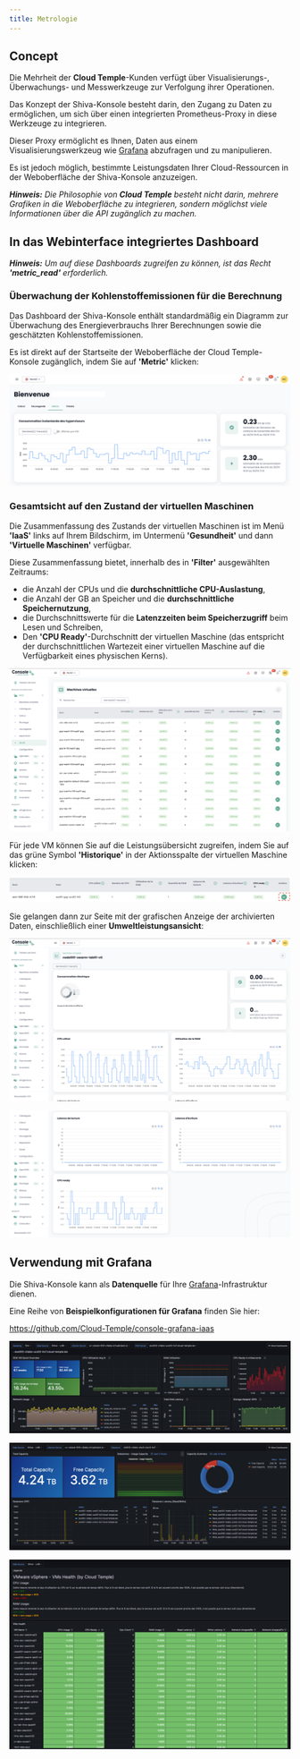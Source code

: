```yaml
---
title: Metrologie
---
```


## Concept

Die Mehrheit der __Cloud Temple__-Kunden verfügt über Visualisierungs-, Überwachungs- und Messwerkzeuge zur Verfolgung ihrer Operationen.

Das Konzept der Shiva-Konsole besteht darin, den Zugang zu Daten zu ermöglichen, um sich über einen integrierten Prometheus-Proxy in diese Werkzeuge zu integrieren.

Dieser Proxy ermöglicht es Ihnen, Daten aus einem Visualisierungswerkzeug wie [Grafana](https://grafana.com) abzufragen und zu manipulieren.

Es ist jedoch möglich, bestimmte Leistungsdaten Ihrer Cloud-Ressourcen in der Weboberfläche der Shiva-Konsole anzuzeigen.

*__Hinweis:__ Die Philosophie von __Cloud Temple__ besteht nicht darin, mehrere Grafiken in die Weboberfläche zu integrieren, sondern möglichst viele Informationen über die API zugänglich zu machen.*

## In das Webinterface integriertes Dashboard

*__Hinweis:__ Um auf diese Dashboards zugreifen zu können, ist das Recht __'metric_read'__ erforderlich.*

### Überwachung der Kohlenstoffemissionen für die Berechnung

Das Dashboard der Shiva-Konsole enthält standardmäßig ein Diagramm zur Überwachung des Energieverbrauchs Ihrer Berechnungen sowie die geschätzten Kohlenstoffemissionen.

Es ist direkt auf der Startseite der Weboberfläche der Cloud Temple-Konsole zugänglich, indem Sie auf __'Metric'__ klicken:

![](images/metrics_hypervisors_co2.png)

### Gesamtsicht auf den Zustand der virtuellen Maschinen

Die Zusammenfassung des Zustands der virtuellen Maschinen ist im Menü __'IaaS'__ links auf Ihrem Bildschirm, im Untermenü __'Gesundheit'__ und dann __'Virtuelle Maschinen'__ verfügbar.

Diese Zusammenfassung bietet, innerhalb des in __'Filter'__ ausgewählten Zeitraums:

- die Anzahl der CPUs und die __durchschnittliche CPU-Auslastung__,
- die Anzahl der GB an Speicher und die __durchschnittliche Speichernutzung__,
- die Durchschnittswerte für die __Latenzzeiten beim Speicherzugriff__ beim Lesen und Schreiben,
- Den __'CPU Ready'__-Durchschnitt der virtuellen Maschine (das entspricht der durchschnittlichen Wartezeit einer virtuellen Maschine auf die Verfügbarkeit eines physischen Kerns).

![](images/shiva_metric_000.png)

Für jede VM können Sie auf die Leistungsübersicht zugreifen, indem Sie auf das grüne Symbol __'Historique'__ in der Aktionsspalte der virtuellen Maschine klicken:

![](images/shiva_metric_003.png)

Sie gelangen dann zur Seite mit der grafischen Anzeige der archivierten Daten, einschließlich einer __Umweltleistungsansicht__:

![](images/shiva_metric_001.png)

![](images/shiva_metric_002.png)

## Verwendung mit __Grafana__

Die Shiva-Konsole kann als __Datenquelle__ für Ihre [Grafana](https://grafana.com)-Infrastruktur dienen.

Eine Reihe von __Beispielkonfigurationen für Grafana__ finden Sie hier:

https://github.com/Cloud-Temple/console-grafana-iaas

![](images/grafana_dashboards_003.png)

![](images/grafana_dashboards_004.png)

![](images/grafana_dashboards_002.png)
